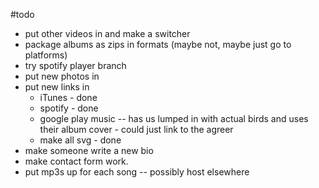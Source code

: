 #todo

* put other videos in and make a switcher
* package albums as zips in formats (maybe not, maybe just go to platforms)
* try spotify player branch
* put new photos in
* put new links in
  - iTunes - done
  - spotify - done
  - google play music -- has us lumped in with actual birds and uses their album cover - could just link to the agreer
  - make all svg - done
* make someone write a new bio
* make contact form work.
* put mp3s up for each song -- possibly host elsewhere

